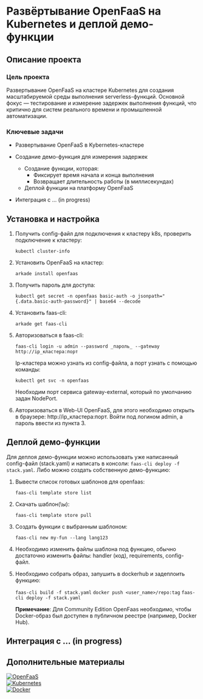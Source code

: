 # Развёртывание OpenFaaS на Kubernetes и деплой демо-функции

## Описание проекта

### Цель проекта

Развертывание OpenFaaS на кластере Kubernetes для создания масштабируемой среды выполнения serverless-функций. Основной фокус — тестирование и измерение задержек выполнения функций, что критично для систем реального времени и промышленной автоматизации.

### Ключевые задачи

- Развертывание OpenFaaS в Kybernetes-кластере

- Создание демо-функция для измерения задержек
  - Создание функции, которая:
    - Фиксирует время начала и конца выполнения
    - Возвращает длительность работы (в миллисекундах)
  - Деплой функции на платформу OpenFaaS

- Интеграция с ... (in progress)

## Установка и настройка

1. Получить config-файл для подключения к кластеру k8s, проверить подключение к кластеру:

   ```kubectl cluster-info```

2. Установить OpenFaaS на кластер:

   ```arkade install openfaas```

3. Получить пароль для доступа:

   ```kubectl get secret -n openfaas basic-auth -o jsonpath="{.data.basic-auth-password}" | base64 --decode```

4. Установить faas-cli:

   ```arkade get faas-cli```

5. Авторизоваться в faas-cli:

   ```faas-cli login -u admin --password _пароль_ --gateway  http://ip_кластера:порт```

   Ip-кластера можно узнать из config-файла, а порт узнать с помощью команды:

   ```kubectl get svc -n openfaas```

   Необходим порт сервиса gateway-external, который по умолчанию задан NodePort.

6. Авторизоваться в Web-UI OpenFaaS, для этого необходимо открыть в браузере: http://ip_кластера:порт. Войти под логином admin, а пароль ввести из пункта 3.

## Деплой демо-функции

Для деплоя демо-функции можно использовать уже написанный config-файл (stack.yaml) и написать в консоли: ```faas-cli deploy -f stack.yaml```. Либо можно создать собственную демо-функцию:

1. Вывести список готовых шаблонов для openfaas:

   ```faas-cli template store list```

2. Скачать шаблон(\ы):

   ```faas-cli template store pull```

3. Создать функции с выбранным шаблоном:

   ```faas-cli new my-fun --lang lang123```

4. Необходимо изменить файлы шаблона под функцию, обычно достаточно изменить файлы: handler (код), requirements, config-файл.

5. Необходимо собрать образ, запушить в dockerhub и задеплоить функцию:

   ```faas-cli build -f stack.yaml```
   ```docker push <user_name>/repo:tag```
   ```faas-cli deploy -f stack.yaml```
  
   **Примечание**: Для Community Edition OpenFaas необходимо, чтобы Docker-образ был доступен в публичном реестре (например, Docker Hub).

## Интеграция с ... (in progress)


## Дополнительные материалы
[![OpenFaaS](https://img.shields.io/badge/OpenFaaS-Official-blue)](https://github.com/openfaas/faas-netes)  
[![Kubernetes](https://img.shields.io/badge/Kubernetes-Tutorials-326CE5)](https://kubernetes.io/ru/docs/tutorials/)  
[![Docker](https://img.shields.io/badge/Docker-Get%20Started-2496ED)](https://docs.docker.com/get-started/)

